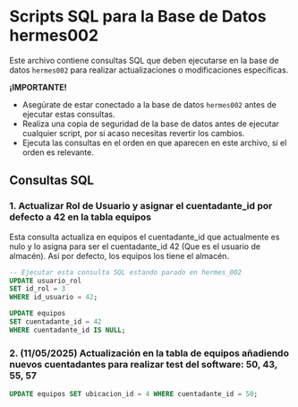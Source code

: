 # Scripts SQL para la Base de Datos hermes002

Este archivo contiene consultas SQL que deben ejecutarse en la base de datos `hermes002` para realizar actualizaciones o modificaciones específicas.

**¡IMPORTANTE!**

* Asegúrate de estar conectado a la base de datos `hermes002` antes de ejecutar estas consultas.
* Realiza una copia de seguridad de la base de datos antes de ejecutar cualquier script, por si acaso necesitas revertir los cambios.
* Ejecuta las consultas en el orden en que aparecen en este archivo, si el orden es relevante.

## Consultas SQL

### 1. Actualizar Rol de Usuario y asignar el cuentadante_id por defecto a 42 en la tabla equipos

Esta consulta actualiza en equipos el cuentadante_id que actualmente es nulo y lo asigna para ser el cuentadante_id 42 (Que es el usuario de almacén). Asi por defecto, los equipos los tiene el almacén.

```sql
-- Ejecutar esta consulta SQL estando parado en hermes_002
UPDATE usuario_rol
SET id_rol = 3 
WHERE id_usuario = 42;

UPDATE equipos
SET cuentadante_id = 42
WHERE cuentadante_id IS NULL;
```

### 2. (11/05/2025) Actualización en la tabla de equipos añadiendo nuevos cuentadantes para realizar test del software: 50, 43, 55, 57



```sql
UPDATE equipos SET ubicacion_id = 4 WHERE cuentadante_id = 50;

```